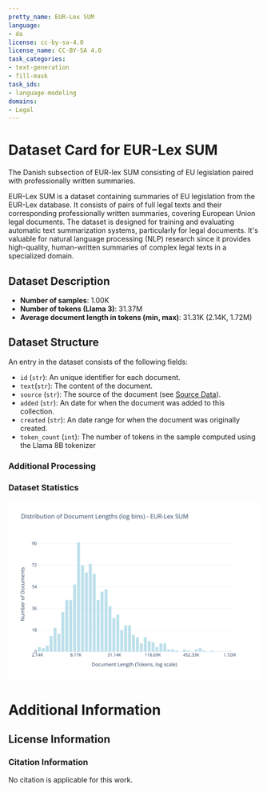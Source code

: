 ```yaml
---
pretty_name: EUR-Lex SUM
language:
- da
license: cc-by-sa-4.0
license_name: CC-BY-SA 4.0
task_categories:
- text-generation
- fill-mask
task_ids:
- language-modeling
domains:
- Legal
---
```


# Dataset Card for EUR-Lex SUM

<!-- START-SHORT DESCRIPTION -->
The Danish subsection of EUR-lex SUM consisting of EU legislation paired with professionally written summaries.
<!-- END-SHORT DESCRIPTION -->

EUR-Lex SUM is a dataset containing summaries of EU legislation from the EUR-Lex database. It consists of pairs of full legal texts and their corresponding professionally written summaries, covering European Union legal documents.
The dataset is designed for training and evaluating automatic text summarization systems, particularly for legal documents. It's valuable for natural language processing (NLP) research since it provides high-quality, human-written summaries of complex legal texts in a specialized domain.




## Dataset Description

<!-- START-DESC-STATS -->
- **Number of samples**: 1.00K
- **Number of tokens (Llama 3)**: 31.37M
- **Average document length in tokens (min, max)**: 31.31K (2.14K, 1.72M)
<!-- END-DESC-STATS -->


## Dataset Structure
An entry in the dataset consists of the following fields:

- `id` (`str`): An unique identifier for each document.
- `text`(`str`): The content of the document.
- `source` (`str`): The source of the document (see [Source Data](#source-data)).
- `added` (`str`): An date for when the document was added to this collection.
- `created` (`str`): An date range for when the document was originally created.
- `token_count` (`int`): The number of tokens in the sample computed using the Llama 8B tokenizer


### Additional Processing


### Dataset Statistics

<!-- START-DATASET PLOTS -->
<p align="center">
<img src="./images/dist_document_length.svg" width="600" style="margin-right: 10px;" />
</p>
<!-- END-DATASET PLOTS -->


# Additional Information

## License Information


### Citation Information

No citation is applicable for this work.
